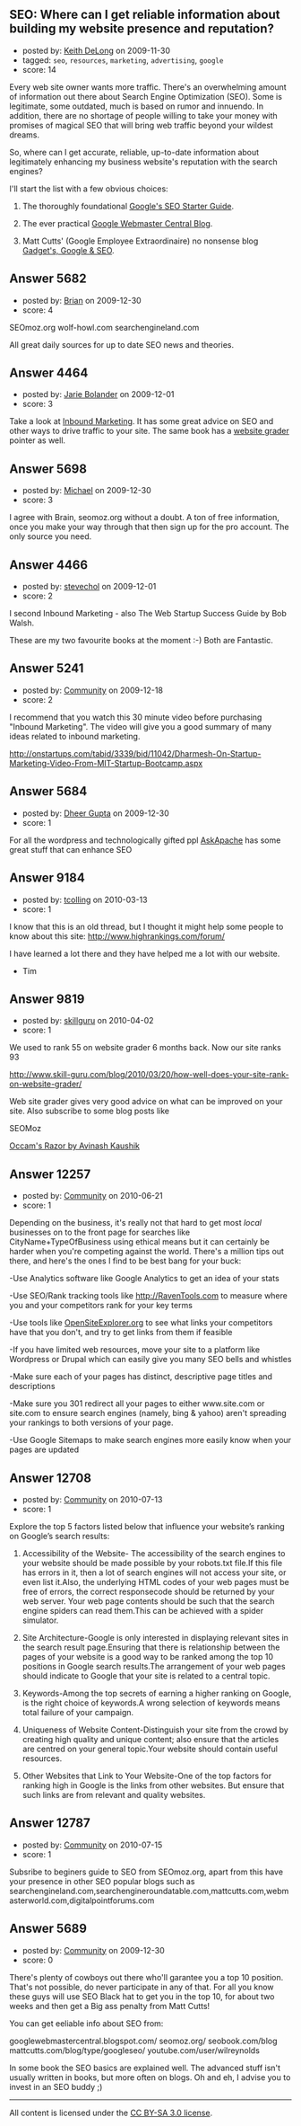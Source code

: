 ## SEO: Where can I get reliable information about building my website presence and reputation?

- posted by: [Keith DeLong](https://stackexchange.com/users/-1/888-keith-delong) on 2009-11-30
- tagged: `seo`, `resources`, `marketing`, `advertising`, `google`
- score: 14

Every web site owner wants more traffic. There's an overwhelming amount of information out there about Search Engine Optimization (SEO). Some is legitimate, some outdated, much is based on rumor and innuendo. In addition, there are no shortage of people willing to take your money with promises of magical SEO that will bring web traffic beyond your wildest dreams.

So, where can I get accurate, reliable, up-to-date information about legitimately enhancing my business website's reputation with the search engines? 

I'll start the list with a few obvious choices: 

1. The thoroughly foundational [Google's SEO Starter Guide][2].

2. The ever practical [Google Webmaster Central Blog][1]. 

3. Matt Cutts' (Google Employee Extraordinaire) no nonsense blog [Gadget's, Google & SEO][3]. 


  [1]: http://googlewebmastercentral.blogspot.com/
  [2]: http://googlewebmastercentral.blogspot.com/2008/11/googles-seo-starter-guide.html
  [3]: http://www.mattcutts.com/blog/




## Answer 5682

- posted by: [Brian](https://stackexchange.com/users/-1/2071-brian) on 2009-12-30
- score: 4

SEOmoz.org
wolf-howl.com
searchengineland.com

All great daily sources for up to date SEO news and theories.




## Answer 4464

- posted by: [Jarie Bolander](https://stackexchange.com/users/-1/585-jarie-bolander) on 2009-12-01
- score: 3

<p>Take a look at <a href="http://InboundMarketingBook.com/" rel="nofollow">Inbound Marketing</a>. It has some great advice on SEO and other ways to drive traffic to your site. The same book has a <a href="http://websitegrader.com/" rel="nofollow">website grader</a> pointer as well.</p>



## Answer 5698

- posted by: [Michael](https://stackexchange.com/users/-1/2080-michael) on 2009-12-30
- score: 3

I agree with Brain, seomoz.org without a doubt.  A ton of free information, once you make your way through that then sign up for the pro account.  The only source you need.


## Answer 4466

- posted by: [stevechol](https://stackexchange.com/users/-1/1348-stevechol) on 2009-12-01
- score: 2

I second Inbound Marketing - also The Web Startup Success Guide by Bob Walsh.

These are my two favourite books at the moment :-)  Both are Fantastic.


## Answer 5241

- posted by: [Community](https://stackexchange.com/users/-1/-1-community) on 2009-12-18
- score: 2

I recommend that you watch this 30 minute video before purchasing "Inbound Marketing". The video will give you a good summary of many ideas related to inbound marketing.

http://onstartups.com/tabid/3339/bid/11042/Dharmesh-On-Startup-Marketing-Video-From-MIT-Startup-Bootcamp.aspx


## Answer 5684

- posted by: [Dheer Gupta](https://stackexchange.com/users/-1/2052-dheer-gupta) on 2009-12-30
- score: 1

<p>For all the wordpress and technologically gifted ppl <a href="http://www.askapache.com/seo/" rel="nofollow">AskApache</a> has some great stuff that can enhance SEO</p>



## Answer 9184

- posted by: [tcolling](https://stackexchange.com/users/-1/2813-tcolling) on 2010-03-13
- score: 1

I know that this is an old thread, but I thought it might help some people to know about this site: http://www.highrankings.com/forum/

I have learned a lot there and they have helped me a lot with our website.

- Tim  



## Answer 9819

- posted by: [skillguru](https://stackexchange.com/users/-1/742-skillguru) on 2010-04-02
- score: 1

<p>We used to rank 55 on website grader 6 months back. Now our site ranks 93 </p>

<p><a href="http://www.skill-guru.com/blog/2010/03/20/how-well-does-your-site-rank-on-website-grader/" rel="nofollow">http://www.skill-guru.com/blog/2010/03/20/how-well-does-your-site-rank-on-website-grader/</a></p>

<p>Web site grader gives very good advice on what can be improved on your site.
Also subscribe to some blog posts like </p>

<p>SEOMoz</p>

<p><a href="http://www.kaushik.net/avinash/" rel="nofollow">Occam's Razor by Avinash Kaushik</a> </p>



## Answer 12257

- posted by: [Community](https://stackexchange.com/users/-1/-1-community) on 2010-06-21
- score: 1

<p>Depending on the business, it's really not that hard to get most <em>local</em> businesses on to the front page for searches like CityName+TypeOfBusiness using ethical means but it can certainly be harder when you're competing against the world.  There's a million tips out there, and here's the ones I find to be best bang for your buck:</p>

<p>-Use Analytics software like Google Analytics to get an idea of your stats</p>

<p>-Use SEO/Rank tracking tools like <a href="http://RavenTools.com" rel="nofollow">http://RavenTools.com</a> to measure where you and your competitors rank for your key terms</p>

<p>-Use tools like <a href="http://OpenSiteExplorer.org" rel="nofollow">OpenSiteExplorer.org</a> to see what links your competitors have that you don't, and try to get links from them if feasible</p>

<p>-If you have limited web resources, move your site to a platform like Wordpress or Drupal which can easily give you many SEO bells and whistles</p>

<p>-Make sure each of your pages has distinct, descriptive page titles and descriptions</p>

<p>-Make sure you 301 redirect all your pages to either www.site.com or site.com to ensure search engines (namely, bing &amp; yahoo) aren't spreading your rankings to both versions of your page.</p>

<p>-Use Google Sitemaps to make search engines more easily know when your pages are updated</p>



## Answer 12708

- posted by: [Community](https://stackexchange.com/users/-1/-1-community) on 2010-07-13
- score: 1

Explore the top 5 factors listed below that influence your website’s ranking on Google’s search results:

1. Accessibility of the Website- The accessibility of the search engines to your website should be made possible by your robots.txt file.If this file has errors in it, then a lot of search engines will not access your site, or even list it.Also, the underlying HTML codes of your web pages must be free of errors, the correct responsecode should be returned by your web server. Your web page contents should be such that the search engine spiders can read them.This can be achieved with a spider simulator.

2. Site Architecture-Google is only interested in displaying relevant sites in the search result page.Ensuring that there is relationship between the pages of your website is a good way to be ranked among the top 10 positions in Google search results.The arrangement of your web pages should indicate to Google that your site is related to a central topic.

3. Keywords-Among the top secrets of earning a higher ranking on Google, is the right choice of keywords.A wrong selection of keywords means total failure of your campaign.

4. Uniqueness of Website Content-Distinguish your site from the crowd by creating high quality and unique content; also ensure that the articles are centred on your general topic.Your website should contain useful resources.

5. Other Websites that Link to Your Website-One of the top factors for ranking high in Google is the links from other websites. But ensure that such links are from relevant and quality websites.

    


## Answer 12787

- posted by: [Community](https://stackexchange.com/users/-1/-1-community) on 2010-07-15
- score: 1

Subsribe to beginers guide to SEO from SEOmoz.org, apart from this have your presence in other SEO popular blogs such as searchengineland.com,searchengineroundatable.com,mattcutts.com,webmasterworld.com,digitalpointforums.com



## Answer 5689

- posted by: [Community](https://stackexchange.com/users/-1/-1-community) on 2009-12-30
- score: 0

There's plenty of cowboys out there who'll garantee you a top 10 position. That's not possible, do never participate in any of that. For all you know these guys will use SEO Black hat to get you in the top 10, for about two weeks and then get a Big ass penalty from Matt Cutts!

You can get eeliable info about SEO from:

googlewebmastercentral.blogspot.com/
seomoz.org/
seobook.com/blog
mattcutts.com/blog/type/googleseo/
youtube.com/user/wilreynolds

In some book the SEO basics are explained well. The advanced stuff isn't usually written in books, but more often on blogs. Oh and eh, I advise you to invest in an SEO buddy ;)



---

All content is licensed under the [CC BY-SA 3.0 license](https://creativecommons.org/licenses/by-sa/3.0/).
